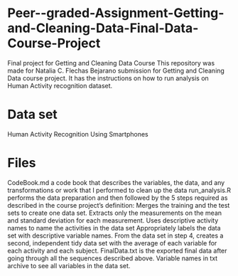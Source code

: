 # Peer--graded-Assignment-Getting-and-Cleaning-Data-Final-Data-Course-Project
Final project for Getting and Cleaning Data Course 
This repository was made for Natalia C. Flechas Bejarano submission for Getting and Cleaning Data course project. It has the instructions on how to run analysis on Human Activity recognition dataset.
# Data set 
Human Activity Recognition Using Smartphones
# Files
CodeBook.md a code book that describes the variables, the data, and any transformations or work that I performed to clean up the data
run_analysis.R performs the data preparation and then followed by the 5 steps required as described in the course project’s definition:
Merges the training and the test sets to create one data set.
Extracts only the measurements on the mean and standard deviation for each measurement.
Uses descriptive activity names to name the activities in the data set
Appropriately labels the data set with descriptive variable names.
From the data set in step 4, creates a second, independent tidy data set with the average of each variable for each activity and each subject.
FinalData.txt is the exported final data after going through all the sequences described above.
Variable names in txt archive to see all variables in the data set.
